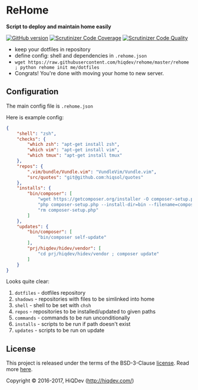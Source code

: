 ReHome
======

**Script to deploy and maintain home easily**

[![GitHub version](https://badge.fury.io/gh/hiqdev%2Frehome.svg)](https://badge.fury.io/gh/hiqdev%2Frehome)
[![Scrutinizer Code Coverage](https://img.shields.io/scrutinizer/coverage/g/hiqdev/rehome.svg)](https://scrutinizer-ci.com/g/hiqdev/rehome/)
[![Scrutinizer Code Quality](https://img.shields.io/scrutinizer/g/hiqdev/rehome.svg)](https://scrutinizer-ci.com/g/hiqdev/rehome/)

- keep your dotfiles in repository
- define config: shell and dependencies in `.rehome.json`
- `wget https://raw.githubusercontent.com/hiqdev/rehome/master/rehome ; python rehome init me/dotfiles`
- Congrats! You're done with moving your home to new server.

## Configuration

The main config file is `.rehome.json`

Here is example config:

```json
{
    "shell": "zsh",
    "checks": {
        "which zsh": "apt-get install zsh",
        "which vim": "apt-get install vim",
        "which tmux": "apt-get install tmux"
    },
    "repos": {
        ".vim/bundle/Vundle.vim": "VundleVim/Vundle.vim",
        "src/quotes": "git@github.com:hiqsol/quotes"
    },
    "installs": {
        "bin/composer": [
            "wget https://getcomposer.org/installer -O composer-setup.php",
            "php composer-setup.php --install-dir=bin --filename=composer",
            "rm composer-setup.php"
        ]
    },
    "updates": {
        "bin/composer": [
            "bin/composer self-update"
        ],
        "prj/hiqdev/hidev/vendor": [
            "cd prj/hiqdev/hidev/vendor ; composer update"
        ]
    }
}
```

Looks quite clear:

1. `dotfiles` - dotfiles repository
2. `shadows`  - repositories with files to be simlinked into home
3. `shell`    - shell to be set with `chsh`
4. `repos`    - repositories to be installed/updated to given paths
5. `commands` - commands to be run unconditionally
6. `installs` - scripts to be run if path doesn't exist
7. `updates`  - scripts to be run on update

## License

This project is released under the terms of the BSD-3-Clause [license](LICENSE).
Read more [here](http://choosealicense.com/licenses/bsd-3-clause).

Copyright © 2016-2017, HiQDev (http://hiqdev.com/)
